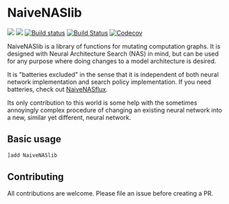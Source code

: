 # NaiveNASlib

[![](https://img.shields.io/badge/docs-stable-blue.svg)](https://DrChainsaw.github.io/NaiveNASlib.jl/stable)
[![](https://img.shields.io/badge/docs-dev-blue.svg)](https://DrChainsaw.github.io/NaiveNASlib.jl/dev)
[![Build status](https://github.com/DrChainsaw/NaiveNASlib.jl/workflows/CI/badge.svg?branch=master)](https://github.com/DrChainsaw/NaiveNASlib.jl/actions)
[![Build Status](https://ci.appveyor.com/api/projects/status/github/DrChainsaw/NaiveNASlib.jl?svg=true)](https://ci.appveyor.com/project/DrChainsaw/NaiveNASlib-jl)
[![Codecov](https://codecov.io/gh/DrChainsaw/NaiveNASlib.jl/branch/master/graph/badge.svg)](https://codecov.io/gh/DrChainsaw/NaiveNASlib.jl)

NaiveNASlib is a library of functions for mutating computation graphs. It is designed with Neural Architecture Search (NAS) in mind, but can be used for any purpose where doing changes to a model architecture is desired.

It is "batteries excluded" in the sense that it is independent of both neural network implementation and search policy implementation. If you need batteries, check out [NaiveNASflux](https://github.com/DrChainsaw/NaiveNASflux.jl).

Its only contribution to this world is some help with the sometimes annoyingly complex procedure of changing an existing neural network into a new, similar yet different, neural network.

## Basic usage

```julia
]add NaiveNASlib
```

## Contributing

All contributions are welcome. Please file an issue before creating a PR.
